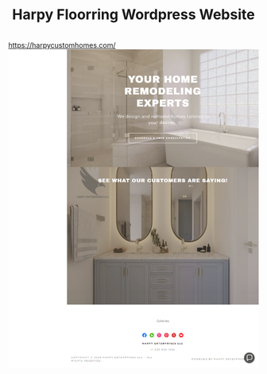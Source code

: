 <center><h1>Harpy Floorring Wordpress Website</h1></center>
<br />
<a href="https://harpycustomhomes.com/" target="_blank"> https://harpycustomhomes.com/ </a>
<img src="./harpy flooring.png"  />